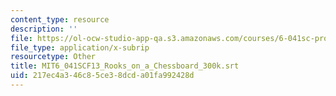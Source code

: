 ```yaml
---
content_type: resource
description: ''
file: https://ol-ocw-studio-app-qa.s3.amazonaws.com/courses/6-041sc-probabilistic-systems-analysis-and-applied-probability-fall-2013/217ec4a346c85ce38dcda01fa992428d_MIT6_041SCF13_Rooks_on_a_Chessboard_300k.vtt
file_type: application/x-subrip
resourcetype: Other
title: MIT6_041SCF13_Rooks_on_a_Chessboard_300k.srt
uid: 217ec4a3-46c8-5ce3-8dcd-a01fa992428d
---
```

